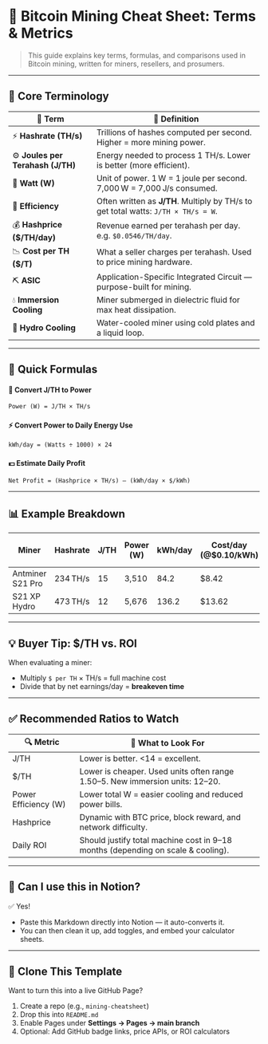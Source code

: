 # 🧠 Bitcoin Mining Cheat Sheet: Terms & Metrics

> This guide explains key terms, formulas, and comparisons used in Bitcoin mining, written for miners, resellers, and prosumers.

---

## 🧾 Core Terminology

| 📌 **Term**              | 🧠 **Definition**                                                                 |
|--------------------------|----------------------------------------------------------------------------------|
| ⚡ **Hashrate (TH/s)**   | Trillions of hashes computed per second. Higher = more mining power.             |
| ⚙️ **Joules per Terahash (J/TH)** | Energy needed to process 1 TH/s. Lower is better (more efficient).             |
| 🔋 **Watt (W)**          | Unit of power. 1 W = 1 joule per second. 7,000 W = 7,000 J/s consumed.           |
| 🔢 **Efficiency**        | Often written as **J/TH**. Multiply by TH/s to get total watts: `J/TH × TH/s = W`. |
| 💰 **Hashprice ($/TH/day)** | Revenue earned per terahash per day. e.g. `$0.0546/TH/day`.                        |
| 📉 **Cost per TH ($/T)** | What a seller charges per terahash. Used to price mining hardware.             |
| ⛏️ **ASIC**              | Application-Specific Integrated Circuit — purpose-built for mining.             |
| 💧 **Immersion Cooling** | Miner submerged in dielectric fluid for max heat dissipation.                  |
| 🚿 **Hydro Cooling**     | Water-cooled miner using cold plates and a liquid loop.                        |

---

## 📐 Quick Formulas

#### 🔄 Convert J/TH to Power
```txt
Power (W) = J/TH × TH/s
```

#### ⚡ Convert Power to Daily Energy Use
```txt
kWh/day = (Watts ÷ 1000) × 24
```

#### 💵 Estimate Daily Profit
```txt
Net Profit = (Hashprice × TH/s) – (kWh/day × $/kWh)
```

---

## 📊 Example Breakdown

| Miner            | Hashrate | J/TH | Power (W) | kWh/day | Cost/day (@$0.10/kWh) | Net Profit (est.) |
|------------------|----------|------|-----------|---------|------------------------|--------------------|
| Antminer S21 Pro | 234 TH/s | 15   | 3,510     | 84.2    | $8.42                  | ~$4.35             |
| S21 XP Hydro     | 473 TH/s | 12   | 5,676     | 136.2   | $13.62                 | ~$12.23            |

---

## 💡 Buyer Tip: $/TH vs. ROI

When evaluating a miner:
- Multiply `$ per TH` × TH/s = full machine cost
- Divide that by net earnings/day = **breakeven time**

---

## ✅ Recommended Ratios to Watch

| 🔍 **Metric**         | 🧠 **What to Look For**                                                   |
|-----------------------|---------------------------------------------------------------------------|
| J/TH                  | Lower is better. <14 = excellent.                                         |
| $/TH                  | Lower is cheaper. Used units often range $1.50–$5. New immersion units: $12–$20. |
| Power Efficiency (W)  | Lower total W = easier cooling and reduced power bills.                   |
| Hashprice             | Dynamic with BTC price, block reward, and network difficulty.             |
| Daily ROI             | Should justify total machine cost in 9–18 months (depending on scale & cooling). |

---

## 🧩 Can I use this in Notion?

✅ Yes!  
- Paste this Markdown directly into Notion — it auto-converts it.
- You can then clean it up, add toggles, and embed your calculator sheets.

---

## 🔗 Clone This Template

Want to turn this into a live GitHub Page?

1. Create a repo (e.g., `mining-cheatsheet`)
2. Drop this into `README.md`
3. Enable Pages under **Settings → Pages → main branch**
4. Optional: Add GitHub badge links, price APIs, or ROI calculators